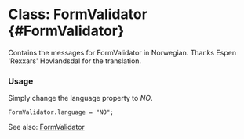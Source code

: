 Class: FormValidator {#FormValidator}
=====================================

Contains the messages for FormValidator in Norwegian. Thanks Espen 'Rexxars' Hovlandsdal for the translation.

### Usage

Simply change the language property to *NO*.

	FormValidator.language = "NO";

See also: [FormValidator][]

[FormValidator]: http://www.clientcide.com/docs/Forms/FormValidator#FormValidator